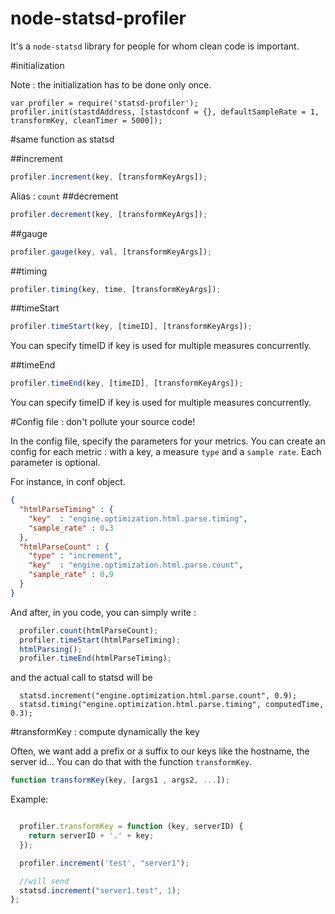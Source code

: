node-statsd-profiler
====================

It's a `node-statsd` library for people for whom clean code is important.

#initialization

Note : the initialization has to be done only once.

```
var profiler = require('statsd-profiler');
profiler.init(stastdAddress, [stastdconf = {}, defaultSampleRate = 1, transformKey, cleanTimer = 5000]);
```

#same function as statsd

##increment

```js
profiler.increment(key, [transformKeyArgs]);
```
Alias : `count`
##decrement

```js
profiler.decrement(key, [transformKeyArgs]);
```

##gauge

```js
profiler.gauge(key, val, [transformKeyArgs]);
```

##timing

```js
profiler.timing(key, time, [transformKeyArgs]);
```

##timeStart

```js
profiler.timeStart(key, [timeID], [transformKeyArgs]);
```
You can specify timeID if key is used for multiple measures concurrently.

##timeEnd

```js
profiler.timeEnd(key, [timeID], [transformKeyArgs]);
```

You can specify timeID if key is used for multiple measures concurrently.

#Config file : don't pollute your source code!

In the config file, specify the parameters for your metrics.
You can create an config for each metric : with a key, a measure `type` and a `sample rate`. Each parameter is optional.

For instance, in conf object.

```json
{
  "htmlParseTiming" : {
    "key"  : "engine.optimization.html.parse.timing",
    "sample_rate" : 0.3
  },
  "htmlParseCount" : {
    "type" : "increment",
    "key"  : "engine.optimization.html.parse.count",
    "sample_rate" : 0.9
  }
}
```

And after, in you code, you can simply write :

```js
  profiler.count(htmlParseCount);
  profiler.timeStart(htmlParseTiming);
  htmlParsing();
  profiler.timeEnd(htmlParseTiming);
```

and the actual call to statsd will be
```
  statsd.increment("engine.optimization.html.parse.count", 0.9);
  statsd.timing("engine.optimization.html.parse.timing", computedTime, 0.3);
```

#transformKey : compute dynamically the key

Often, we want add a prefix or a suffix to our keys like the hostname, the server id...
You can do that with the function `transformKey`.

```js
function transformKey(key, [args1 , args2, ...]);
```


Example:

```js

  profiler.transformKey = function (key, serverID) {
    return serverID + '.' + key;
  });

  profiler.increment('test', "server1");

  //will send
  statsd.increment("server1.test", 1);
};
```
